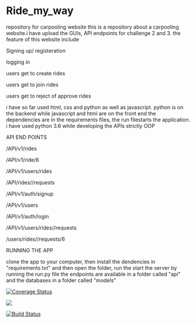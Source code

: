 # Ride_my_way
repository for carpooling website
this is a repository about a carpooling website.i have upload the GUIs, API endpoints for challenge 2 and 3.
the feature of this website include

Signing up/ registeration

logging in

users get to create rides

users get to join rides

users get to reject of approve rides


i have so far used html, css and python as well as javascript. python is on the backend while javascript and html are on the front end
 the dependencies are in the requirements files, the run filestarts the application.
 i have used python 3.6 while developing the APIs strictly OOP
 
 API END POINTS
 
 /API/v1/rides
 
 /API/v1/ride/6
 
 /API/v1/users/rides
 
 /API/rides/<rideId>/requests
 
 /API/v1/auth/signup
 
 /API/v1/users
 
 /API/v1/auth/login
 
 /API/v1/users/rides/<rideId>/requests
 
 /users/rides/<rideId>/requests/6
 
 RUNNING THE APP
 
 clone the app to your computer, then install the dendencies in "requirements.txt" and then
 open the folder, run the start the server by running the  run.py file
 the endpoints are available in a folder called "api" and the databases in a folder called "models" 



[![Coverage Status](https://coveralls.io/repos/github/kenneth051/Ride_my_way/badge.svg)](https://coveralls.io/github/kenneth051/Ride_my_way)

<a href="https://codeclimate.com/github/kenneth051/Ride_my_way/maintainability"><img src="https://api.codeclimate.com/v1/badges/5121dd921a17292f244d/maintainability" /></a>

[![Build Status](https://travis-ci.org/kenneth051/Ride_my_way.svg?branch=dev)](https://travis-ci.org/kenneth051/Ride_my_way)
